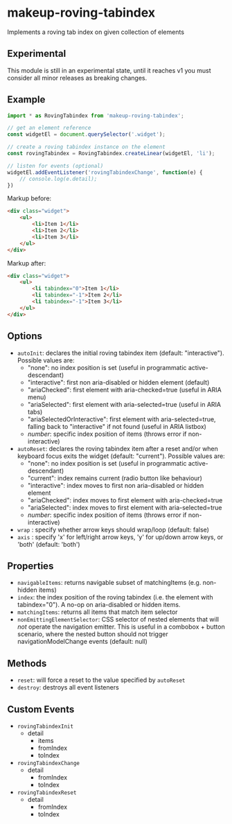 # makeup-roving-tabindex

Implements a roving tab index on given collection of elements

## Experimental

This module is still in an experimental state, until it reaches v1 you must consider all minor releases as breaking changes.

## Example

```js
import * as RovingTabindex from 'makeup-roving-tabindex';

// get an element reference
const widgetEl = document.querySelector('.widget');

// create a roving tabindex instance on the element
const rovingTabindex = RovingTabindex.createLinear(widgetEl, 'li');

// listen for events (optional)
widgetEl.addEventListener('rovingTabindexChange', function(e) {
    // console.log(e.detail);
})
```

Markup before:

```html
<div class="widget">
    <ul>
        <li>Item 1</li>
        <li>Item 2</li>
        <li>Item 3</li>
    </ul>
</div>
```

Markup after:

```html
<div class="widget">
    <ul>
        <li tabindex="0">Item 1</li>
        <li tabindex="-1">Item 2</li>
        <li tabindex="-1">Item 3</li>
    </ul>
</div>
```

## Options

* `autoInit`: declares the initial roving tabindex item (default: "interactive"). Possible values are:
    * "none": no index position is set (useful in programmatic active-descendant)
    * "interactive": first non aria-disabled or hidden element (default)
    * "ariaChecked": first element with aria-checked=true (useful in ARIA menu)
    * "ariaSelected": first element with aria-selected=true (useful in ARIA tabs)
    * "ariaSelectedOrInteractive": first element with aria-selected=true, falling back to "interactive" if not found (useful in ARIA listbox)
    * *number*: specific index position of items (throws error if non-interactive)
* `autoReset`: declares the roving tabindex item after a reset and/or when keyboard focus exits the widget (default: "current"). Possible values are:
    * "none": no index position is set (useful in programmatic active-descendant)
    * "current": index remains current (radio button like behaviour)
    * "interactive": index moves to first non aria-disabled or hidden element
    * "ariaChecked": index moves to first element with aria-checked=true
    * "ariaSelected": index moves to first element with aria-selected=true
    * *number*: specific index position of items (throws error if non-interactive)
* `wrap` : specify whether arrow keys should wrap/loop (default: false)
* `axis` : specify 'x' for left/right arrow keys, 'y' for up/down arrow keys, or 'both' (default: 'both')

## Properties

* `navigableItems`: returns navigable subset of matchingItems (e.g. non-hidden items)
* `index`: the index position of the roving tabindex (i.e. the element with tabindex="0"). A no-op on aria-disabled or hidden items.
* `matchingItems`: returns all items that match item selector
* `nonEmittingElementSelector`: CSS selector of nested elements that will *not* operate the navigation emitter. This is useful in a combobox + button scenario, where the nested button should not trigger navigationModelChange events (default: null)

## Methods

* `reset`: will force a reset to the value specified by `autoReset`
* `destroy`: destroys all event listeners

## Custom Events        

* `rovingTabindexInit`
    * detail
        * items
        * fromIndex
        * toIndex
* `rovingTabindexChange`
    * detail
        * fromIndex
        * toIndex
* `rovingTabindexReset`
    * detail
        * fromIndex
        * toIndex
